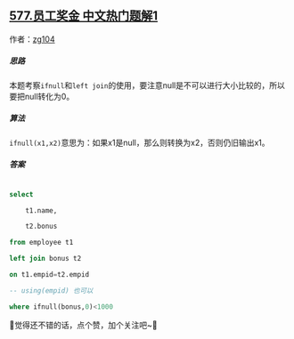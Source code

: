## [577.员工奖金 中文热门题解1](https://leetcode.cn/problems/employee-bonus/solutions/100000/by-zg104-8nvv)

作者：[zg104](https://leetcode.cn/u/zg104)

##### 思路

本题考察`ifnull`和`left join`的使用，要注意null是不可以进行大小比较的，所以要把null转化为0。

##### 算法

`ifnull(x1,x2)`意思为：如果x1是null，那么则转换为x2，否则仍旧输出x1。

##### 答案

```sql
select 
    t1.name,
    t2.bonus
from employee t1
left join bonus t2
on t1.empid=t2.empid
-- using(empid) 也可以
where ifnull(bonus,0)<1000
```

🥰觉得还不错的话，点个赞，加个关注吧~🥰